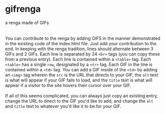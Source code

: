 # gifrenga
a renga made of GIFs
<br><br><br>
You can contribute to the renga by adding GIFS in the manner demonstrated in the existing code of the index.html file. Just add your contribution to the end. In keeping with the renga tradition, lines should alternate between 3 GIFs and 2 GIFs. Each line is separated by 24 `<br>` tags (you can copy these from a previous entry). Each line is contained within a `<table>` tag. Each `<table>` has a single `row`, designated by a `<tr>` tag. Each GIF in the line is contained within a `<td>` tag. You can add a GIF inside of the `<td>` by adding an `<img>` tag wherein the `src` is the URL that directs to your GIF, the `alt` text is what will appear if your GIF fails to load, and the `title` text is what will appear if a visitor to the site hovers their cursor over your GIF. 
<br><br>
If all of this seems complicated, you can always just copy an existing entry, change the URL to direct to the GIF you'd like to add, and change the `alt` and `title` text to whatever you'd like it to be for your GIF.
